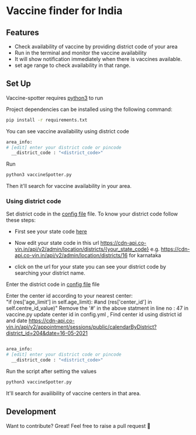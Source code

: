 # Vaccine finder for India

## Features

- Check availability of vaccine by providing district code of your area
- Run in the terminal and monitor the vaccine availability
- It will show notification immediately when there is vaccines available.
- set age range to check availability in that range.


## Set Up

Vaccine-spotter requires [python3](https://www.python.org/downloads/) to run

Project dependencies can be installed using the following command:

``` sh
pip install -r requirements.txt
```


You can see vaccine availability using district code
``` sh 
area_info:
# [edit] enter your district code or pincode
  __district_code : "<district_code>" 
```

Run  
```sh
python3 vaccineSpotter.py

```
Then it'll search for vaccine availability in your area.


### Using district code
Set district code in the [config file](config.yml) file.
To know your district code follow these steps:

- First see your state code [here](https://cdn-api.co-vin.in/api/v2/admin/location/states) 

- Now edit your state code in this url https://cdn-api.co-vin.in/api/v2/admin/location/districts/{your_state_code} 
  e.g. https://cdn-api.co-vin.in/api/v2/admin/location/districts/16 for karnataka

- click on the url for your state you can see your district code by searching your district name.

Enter the district code in [config file](config.yml) file

Enter the center id according to your nearest center: 	
            "if (res['age_limit'] in self.age_limit): #and (res['center_id'] in self.centre_id_value)"
  Remove the '#' in the above statment in line no : 47 in vaccine.py
  update center id in config.yml , Find center id using district id and date
  https://cdn-api.co-vin.in/api/v2/appointment/sessions/public/calendarByDistrict?district_id=204&date=16-05-2021
  
``` sh 

area_info:
# [edit] enter your district code or pincode
  __district_code : "<district_code>"
```
Run the script after setting the values 
```sh
python3 vaccineSpotter.py

```
It'll search for availibility of vaccine centers in that area.


## Development

Want to contribute? Great! 
Feel free to raise a pull request :hugs:

